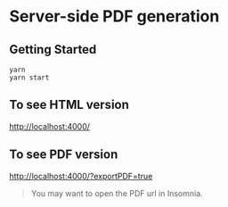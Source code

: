# Server-side PDF generation

## Getting Started

```node
yarn
yarn start
```

## To see HTML version

<http://localhost:4000/>

## To see PDF version

<http://localhost:4000/?exportPDF=true>

> You may want to open the PDF url in Insomnia.
